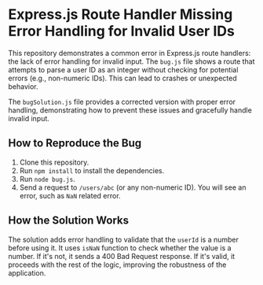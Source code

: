 # Express.js Route Handler Missing Error Handling for Invalid User IDs

This repository demonstrates a common error in Express.js route handlers: the lack of error handling for invalid input.  The `bug.js` file shows a route that attempts to parse a user ID as an integer without checking for potential errors (e.g., non-numeric IDs). This can lead to crashes or unexpected behavior.

The `bugSolution.js` file provides a corrected version with proper error handling, demonstrating how to prevent these issues and gracefully handle invalid input.

## How to Reproduce the Bug

1. Clone this repository.
2. Run `npm install` to install the dependencies.
3. Run `node bug.js`.
4. Send a request to `/users/abc` (or any non-numeric ID). You will see an error, such as `NaN` related error.

## How the Solution Works

The solution adds error handling to validate that the `userId` is a number before using it.  It uses `isNaN` function to check whether the value is a number. If it's not, it sends a 400 Bad Request response. If it's valid, it proceeds with the rest of the logic, improving the robustness of the application.
